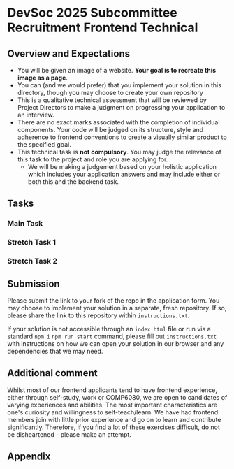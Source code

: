 # DevSoc 2025 Subcommittee Recruitment Frontend Technical

## Overview and Expectations

- You will be given an image of a website. **Your goal is to recreate this image as a page**.
- You can (and we would prefer) that you implement your solution in this directory, though you may choose to create your own repository
- This is a qualitative technical assessment that will be reviewed by Project Directors to make a judgment on progressing your application to an interview.
- There are no exact marks associated with the completion of individual components. Your code will be judged on its structure, style and adherence to frontend conventions to create a visually similar product to the specified goal.
- This technical task is **not compulsory**. You may judge the relevance of this task to the project and role you are applying for.
  - We will be making a judgement based on your holistic application which includes your application answers and may include either or both this and the backend task.

## Tasks

### Main Task

### Stretch Task 1

### Stretch Task 2

## Submission

Please submit the link to your fork of the repo in the application form. You may choose to implement your solution in a separate, fresh repository. If so, please share the link to this repository within `instructions.txt`.

If your solution is not accessible through an `index.html` file or run via a standard `npm i` `npm run start` command, please fill out `instructions.txt` with instructions on how we can open your solution in our browser and any dependencies that we may need.

## Additional comment

Whilst most of our frontend applicants tend to have frontend experience, either through self-study, work or COMP6080, we are open to candidates of varying experiences and abilities. The most important characteristics are one's curiosity and willingness to self-teach/learn. We have had frontend members join with little prior experience and go on to learn and contribute significantly. Therefore, if you find a lot of these exercises difficult, do not be disheartened - please make an attempt.

## Appendix
